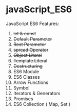 # javaScript_ES6
JavaScript ES6 Features:
01. ~~let & const~~
02. ~~Default Parameter~~
03. ~~Rest Parameter~~
04. ~~spread Operator~~
05. ~~Object Literal~~
06. ~~Template Literal~~
07. ~~Destructuring~~
08. ES6 Module
09. ES6 Classes
10. Arrow Functions
11. Symbol
12. Iterators & Generators
13. Promises
14. ES6 Collection ( Map, Set )
